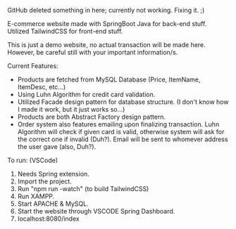 GitHub deleted something in here; currently not working. Fixing it. ;)

E-commerce website made with SpringBoot Java for back-end stuff. Utilized TailwindCSS for front-end stuff.

This is just a demo website, no actual transaction will be made here. However, be careful still with your important information/s.

Current Features:
- Products are fetched from MySQL Database (Price, ItemName, ItemDesc, etc...)
- Using Luhn Algorithm for credit card validation.
- Utilized Facade design pattern for database structure. (I don't know how I made it work, but it just works so...)
- Products are both Abstract Factory design pattern.
- Order system also features emailing upon finalizing transaction. Luhn Algorithm will check if given card is valid, otherwise system will ask for the correct one if invalid (Duh?). Email will be sent to whomever address the user gave (also, Duh?).

To run:
(VSCode)
1. Needs Spring extension.
2. Import the project.
3. Run "npm run -watch" (to build TailwindCSS)
4. Run XAMPP.
5. Start APACHE & MySQL.
6. Start the website through VSCODE Spring Dashboard.
7. localhost:8080/index 
